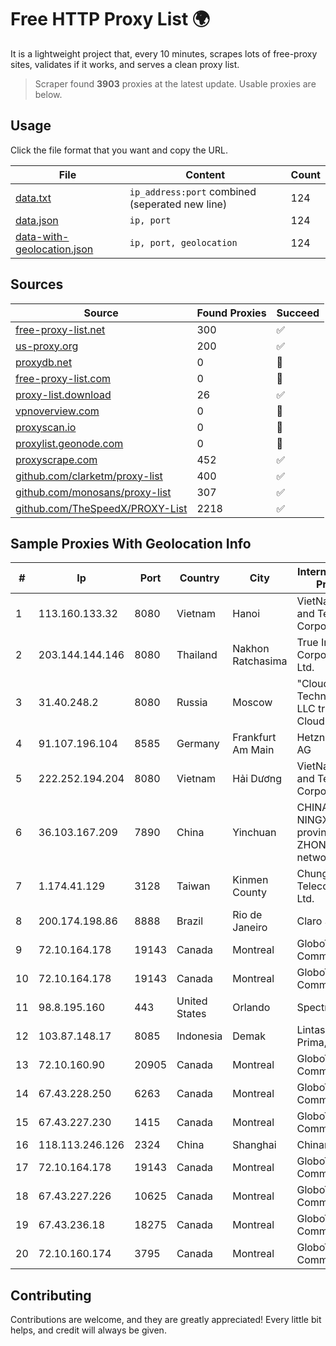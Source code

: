 
# Free HTTP Proxy List 🌍

It is a lightweight project that, every 10 minutes, scrapes lots of free-proxy sites, validates if it works, and serves a clean proxy list.


> Scraper found **3903** proxies at the latest update. Usable proxies are below.

## Usage

Click the file format that you want and copy the URL.


|File|Content|Count|
|----|-------|-----|
|[data.txt](https://raw.githubusercontent.com/themiralay/Proxy-List-World/master/data.txt)|`ip_address:port` combined (seperated new line)|124|
|[data.json](https://raw.githubusercontent.com/themiralay/Proxy-List-World/master/data.json)|`ip, port`|124|
|[data-with-geolocation.json](https://raw.githubusercontent.com/themiralay/Proxy-List-World/master/data-with-geolocation.json)|`ip, port, geolocation`|124|

## Sources

|Source|Found Proxies|Succeed|
|------|-------------|-------|
|[free-proxy-list.net](https://free-proxy-list.net)|300|✅|
|[us-proxy.org](https://www.us-proxy.org)|200|✅|
|[proxydb.net](http://proxydb.net)|0|🚫|
|[free-proxy-list.com](https://free-proxy-list.com/?page=&port=&type%5B%5D=http&type%5B%5D=https&up_time=0&search=Search)|0|🚫|
|[proxy-list.download](https://www.proxy-list.download/HTTP)|26|✅|
|[vpnoverview.com](https://vpnoverview.com/privacy/anonymous-browsing/free-proxy-servers)|0|🚫|
|[proxyscan.io](https://www.proxyscan.io)|0|🚫|
|[proxylist.geonode.com](https://proxylist.geonode.com/api/proxy-list?limit=300&page=1&sort_by=lastChecked&sort_type=desc&protocols=http,https)|0|🚫|
|[proxyscrape.com](https://api.proxyscrape.com/v2/?request=displayproxies&protocol=http&timeout=10000&country=all&ssl=all&anonymity=all)|452|✅|
|[github.com/clarketm/proxy-list](https://raw.githubusercontent.com/clarketm/proxy-list/master/proxy-list-raw.txt)|400|✅|
|[github.com/monosans/proxy-list](https://raw.githubusercontent.com/monosans/proxy-list/main/proxies/http.txt)|307|✅|
|[github.com/TheSpeedX/PROXY-List](https://raw.githubusercontent.com/TheSpeedX/PROXY-List/master/http.txt)|2218|✅|


## Sample Proxies With Geolocation Info

|#|Ip|Port|Country|City|Internet Service Provider|
|-|--|----|-------|----|-------------------------|
|1|113.160.133.32|8080|Vietnam|Hanoi|VietNam Post and Telecom Corporation|
|2|203.144.144.146|8080|Thailand|Nakhon Ratchasima|True Internet Corporation CO. Ltd.|
|3|31.40.248.2|8080|Russia|Moscow|"Cloud Technologies" LLC trading as Cloud.ru|
|4|91.107.196.104|8585|Germany|Frankfurt Am Main|Hetzner Online AG|
|5|222.252.194.204|8080|Vietnam|Hải Dương|VietNam Post and Telecom Corporation|
|6|36.103.167.209|7890|China|Yinchuan|CHINANET NINGXIA province ZHONGWEI IDC network|
|7|1.174.41.129|3128|Taiwan|Kinmen County|Chunghwa Telecom Co., Ltd.|
|8|200.174.198.86|8888|Brazil|Rio de Janeiro|Claro S.A|
|9|72.10.164.178|19143|Canada|Montreal|GloboTech Communications|
|10|72.10.164.178|19143|Canada|Montreal|GloboTech Communications|
|11|98.8.195.160|443|United States|Orlando|Spectrum|
|12|103.87.148.17|8085|Indonesia|Demak|Lintas Data Prima, PT|
|13|72.10.160.90|20905|Canada|Montreal|GloboTech Communications|
|14|67.43.228.250|6263|Canada|Montreal|GloboTech Communications|
|15|67.43.227.230|1415|Canada|Montreal|GloboTech Communications|
|16|118.113.246.126|2324|China|Shanghai|Chinanet|
|17|72.10.164.178|19143|Canada|Montreal|GloboTech Communications|
|18|67.43.227.226|10625|Canada|Montreal|GloboTech Communications|
|19|67.43.236.18|18275|Canada|Montreal|GloboTech Communications|
|20|72.10.160.174|3795|Canada|Montreal|GloboTech Communications|



## Contributing

Contributions are welcome, and they are greatly appreciated! Every
little bit helps, and credit will always be given.

